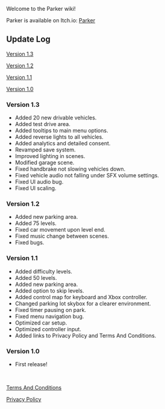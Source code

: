 Welcome to the Parker wiki!

Parker is available on Itch.io: <a href="https://meter-g-a-m-e-s.itch.io/parker">Parker</a>

<h2><strong>Update Log</strong></h3>

<a href="https://github.com/metergames/parker/wiki#version-13">Version 1.3</a>

<a href="https://github.com/metergames/parker/wiki#version-12">Version 1.2</a>

<a href="https://github.com/metergames/parker/wiki#version-11">Version 1.1</a>

<a href="https://github.com/metergames/parker/wiki#version-10">Version 1.0</a>

<h3><string>Version 1.3</strong></h3>
<ul>
    <li>Added 20 new drivable vehicles.</li>
    <li>Added test drive area.</li>
    <li>Added tooltips to main menu options.</li>
    <li>Added reverse lights to all vehicles.</li>
    <li>Added analytics and detailed consent.</li>
    <li>Revamped save system.</li>
    <li>Improved lighting in scenes.</li>
    <li>Modified garage scene.</li>
    <li>Fixed handbrake not slowing vehicles down.</li>
    <li>Fixed vehicle audio not falling under SFX volume settings.</li>
    <li>Fixed UI audio bug.</li>
    <li>Fixed UI scaling.</li>
</ul>

<h3><strong>Version 1.2</strong></h3>
<ul>
    <li>Added new parking area.</li>
    <li>Added 75 levels.</li>
    <li>Fixed car movement upon level end.</li>
    <li>Fixed music change between scenes.</li>
    <li>Fixed bugs.</li>
</ul>

<h3><strong>Version 1.1</strong></h3>
<ul>
    <li>Added difficulty levels.</li>
    <li>Added 50 levels.</li>
    <li>Added new parking area.</li>
    <li>Added option to skip levels.</li>
    <li>Added control map for keyboard and Xbox controller.</li>
    <li>Changed parking lot skybox for a clearer environment.</li>
    <li>Fixed timer pausing on park.</li>
    <li>Fixed menu navigation bug.</li>
    <li>Optimized car setup.</li>
    <li>Optimized controller input.</li>
    <li>Added links to Privacy Policy and Terms And Conditions.</li>
</ul>

<h3><strong>Version 1.0</strong></h3>
<ul>
    <li>First release!</li>
</ul>

<br>

<a href="https://github.com/metergames/parker/wiki/Terms-And-Conditions/">Terms And Conditions</a>

<a href="https://github.com/metergames/parker/wiki/Privacy-Policy/">Privacy Policy</a>